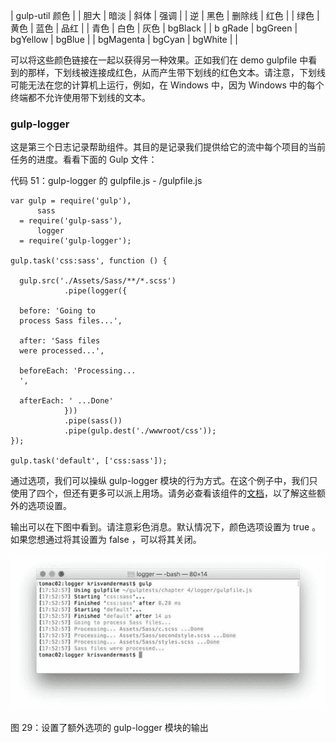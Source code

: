   

| gulp-util 颜色 |
| 胆大 | 暗淡 | 斜体 | 强调 |
| 逆 | 黑色 | 删除线 | 红色 |
| 绿色 | 黄色 | 蓝色 | 品红 |
| 青色 | 白色 | 灰色 | bgBlack |
| b gRade | bgGreen | bgYellow | bgBlue |
| bgMagenta | bgCyan | bgWhite |  |

可以将这些颜色链接在一起以获得另一种效果。正如我们在 demo gulpfile 中看到的那样，下划线被连接成红色，从而产生带下划线的红色文本。请注意，下划线可能无法在您的计算机上运行，​​例如，在 Windows 中，因为 Windows 中的每个终端都不允许使用带下划线的文本。

### gulp-logger

这是第三个日志记录帮助组件。其目的是记录我们提供给它的流中每个项目的当前任务的进度。看看下面的 Gulp 文件：

代码 51：gulp-logger 的 gulpfile.js - /gulpfile.js

```
var gulp = require('gulp'),
      sass
  = require('gulp-sass'),
      logger
  = require('gulp-logger');

gulp.task('css:sass', function () {

  gulp.src('./Assets/Sass/**/*.scss')
            .pipe(logger({

  before: 'Going to
  process Sass files...',

  after: 'Sass files
  were processed...',

  beforeEach: 'Processing...
  ',

  afterEach: ' ...Done'
            }))
            .pipe(sass())
            .pipe(gulp.dest('./wwwroot/css'));
});

gulp.task('default', ['css:sass']);

```

通过选项，我们可以操纵 gulp-logger 模块的行为方式。在这个例子中，我们只使用了四个，但还有更多可以派上用场。请务必查看该组件的[文档](https://www.npmjs.com/package/gulp-logger)，以了解这些额外的选项设置。

输出可以在下图中看到。请注意彩色消息。默认情况下，颜色选项设置为 true 。如果您想通过将其设置为 false ，可以将其关闭。

![](img/00033.jpeg)

图 29：设置了额外选项的 gulp-logger 模块的输出